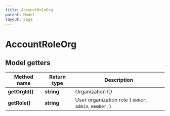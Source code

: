 ```yaml
---
title: AccountRoleOrg
parent: Model
layout: page
---
```


# AccountRoleOrg

## Model getters

Method name | Return type | Description
------------ | ------------- | -------------
**getOrgId()** | **string** | Organization ID
**getRole()** | **string** | User organization role ( `owner`, `admin`, `member`, )

